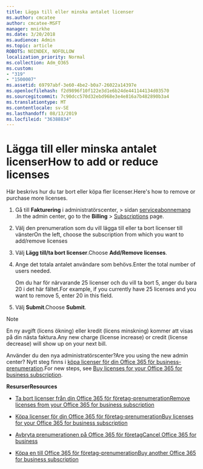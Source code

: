 ```yaml
---
title: Lägga till eller minska antalet licenser
ms.author: cmcatee
author: cmcatee-MSFT
manager: mnirkhe
ms.date: 3/20/2018
ms.audience: Admin
ms.topic: article
ROBOTS: NOINDEX, NOFOLLOW
localization_priority: Normal
ms.collection: Adm_O365
ms.custom:
- "319"
- "1500007"
ms.assetid: 69797abf-3e60-4be2-b0a7-26022a14397e
ms.openlocfilehash: f2d9896f10f122e3d1e6b24de441144134d03570
ms.sourcegitcommit: 7c90dcc570d32ebd968e3e4e816a7b482890b3a4
ms.translationtype: MT
ms.contentlocale: sv-SE
ms.lasthandoff: 08/13/2019
ms.locfileid: "36388834"
---
```

# <a name="how-to-add-or-reduce-licenses"></a><span data-ttu-id="a6ad9-102">Lägga till eller minska antalet licenser</span><span class="sxs-lookup"><span data-stu-id="a6ad9-102">How to add or reduce licenses</span></span>

<span data-ttu-id="a6ad9-103">Här beskrivs hur du tar bort eller köpa fler licenser.</span><span class="sxs-lookup"><span data-stu-id="a6ad9-103">Here's how to remove or purchase more licenses.</span></span>
  
1. <span data-ttu-id="a6ad9-104">Gå till **Fakturering** i administratörscenter, \> sidan [serviceabonnemang](https://go.microsoft.com/fwlink/p/?linkid=842054) .</span><span class="sxs-lookup"><span data-stu-id="a6ad9-104">In the admin center, go to the **Billing** \> [Subscriptions](https://go.microsoft.com/fwlink/p/?linkid=842054) page.</span></span>

2. <span data-ttu-id="a6ad9-105">Välj den prenumeration som du vill lägga till eller ta bort licenser till vänster</span><span class="sxs-lookup"><span data-stu-id="a6ad9-105">On the left, choose the subscription from which you want to add/remove licenses</span></span>

3. <span data-ttu-id="a6ad9-106">Välj **Lägg till/ta bort licenser**.</span><span class="sxs-lookup"><span data-stu-id="a6ad9-106">Choose **Add/Remove licenses**.</span></span>

4. <span data-ttu-id="a6ad9-107">Ange det totala antalet användare som behövs.</span><span class="sxs-lookup"><span data-stu-id="a6ad9-107">Enter the total number of users needed.</span></span>

    <span data-ttu-id="a6ad9-108">Om du har för närvarande 25 licenser och du vill ta bort 5, anger du bara 20 i det här fältet.</span><span class="sxs-lookup"><span data-stu-id="a6ad9-108">For example, if you currently have 25 licenses and you want to remove 5, enter 20 in this field.</span></span>

5. <span data-ttu-id="a6ad9-109">Välj **Submit**.</span><span class="sxs-lookup"><span data-stu-id="a6ad9-109">Choose **Submit**.</span></span>

> [!NOTE]
> <span data-ttu-id="a6ad9-110">En ny avgift (licens ökning) eller kredit (licens minskning) kommer att visas på din nästa faktura.</span><span class="sxs-lookup"><span data-stu-id="a6ad9-110">Any new charge (license increase) or credit (license decrease) will show up on your next bill.</span></span>

<span data-ttu-id="a6ad9-111">Använder du den nya administratörscenter?</span><span class="sxs-lookup"><span data-stu-id="a6ad9-111">Are you using the new admin center?</span></span> <span data-ttu-id="a6ad9-112">Nytt steg finns i [köpa licenser för din Office 365 för business-prenumeration](https://docs.microsoft.com/en-us/office365/admin/subscriptions-and-billing/buy-licenses).</span><span class="sxs-lookup"><span data-stu-id="a6ad9-112">For new steps, see [Buy licenses for your Office 365 for business subscription](https://docs.microsoft.com/en-us/office365/admin/subscriptions-and-billing/buy-licenses).</span></span>

 <span data-ttu-id="a6ad9-113">**Resurser**</span><span class="sxs-lookup"><span data-stu-id="a6ad9-113">**Resources**</span></span>
  
- [<span data-ttu-id="a6ad9-114">Ta bort licenser från din Office 365 för företag-prenumeration</span><span class="sxs-lookup"><span data-stu-id="a6ad9-114">Remove licenses from your Office 365 for business subscription</span></span>](https://docs.microsoft.com/en-us/office365/admin/subscriptions-and-billing/remove-licenses-from-subscription)

- [<span data-ttu-id="a6ad9-115">Köpa licenser för din Office 365 för företag-prenumeration</span><span class="sxs-lookup"><span data-stu-id="a6ad9-115">Buy licenses for your Office 365 for business subscription</span></span>](https://docs.microsoft.com/en-us/office365/admin/subscriptions-and-billing/buy-licenses)

- [<span data-ttu-id="a6ad9-116">Avbryta prenumerationen på Office 365 för företag</span><span class="sxs-lookup"><span data-stu-id="a6ad9-116">Cancel Office 365 for business</span></span>](https://docs.microsoft.com/en-us/office365/admin/subscriptions-and-billing/cancel-your-subscription)

- [<span data-ttu-id="a6ad9-117">Köpa en till Office 365 för företag-prenumeration</span><span class="sxs-lookup"><span data-stu-id="a6ad9-117">Buy another Office 365 for business subscription</span></span>](https://docs.microsoft.com/en-us/office365/admin/subscriptions-and-billing/buy-another-subscription)
